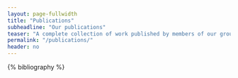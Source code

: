 ```yaml
---
layout: page-fullwidth
title: "Publications"
subheadline: "Our publications"
teaser: "A complete collection of work published by members of our group."
permalink: "/publications/"
header: no
---
```



<!--{% bibliography -q @*[year=] %}-->

{% bibliography %}

<!--
## Journal Articles

{% bibliography -q @article %}

## Book Chapters

{% bibliography -q @inbook %}

## Conferences and Workshops

{% bibliography -q @inproceedings %}

## Manuscripts

{% bibliography -q @phdthesis %}
-->
